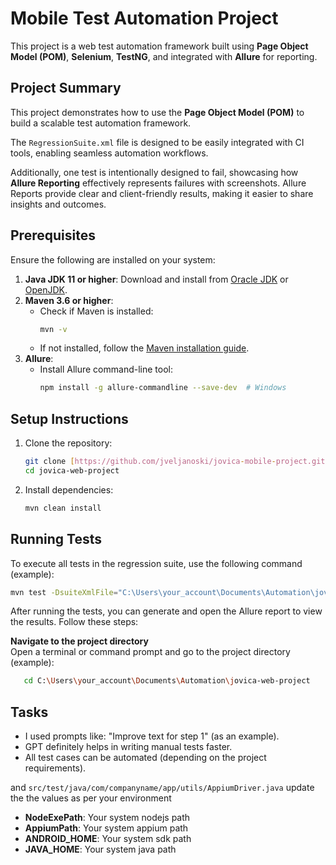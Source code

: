 
# Mobile Test Automation Project

This project is a web test automation framework built using **Page Object Model (POM)**,  **Selenium**, **TestNG**, and integrated with **Allure** for reporting. 
## Project Summary  

This project demonstrates how to use the **Page Object Model (POM)** to build a scalable test automation framework. 

The `RegressionSuite.xml` file is designed to be easily integrated with CI tools, enabling seamless automation workflows.  

Additionally, one test is intentionally designed to fail, showcasing how **Allure Reporting** effectively represents failures with screenshots. Allure Reports provide clear and client-friendly results, making it easier to share insights and outcomes.


## Prerequisites

Ensure the following are installed on your system:

1. **Java JDK 11 or higher**: Download and install from [Oracle JDK](https://www.oracle.com/java/technologies/javase-downloads.html) or [OpenJDK](https://openjdk.org/).
2. **Maven 3.6 or higher**:
   - Check if Maven is installed:
     ```bash
     mvn -v
     ```
   - If not installed, follow the [Maven installation guide](https://maven.apache.org/install.html).
3. **Allure**:
   - Install Allure command-line tool:
     ```bash
     npm install -g allure-commandline --save-dev  # Windows
     ```

## Setup Instructions

1. Clone the repository:
   ```bash
   git clone [https://github.com/jveljanoski/jovica-mobile-project.git](https://github.com/jveljanoski/jovica-web-project.git)
   cd jovica-web-project
   ```

2. Install dependencies:
   ```bash
   mvn clean install
   ```

## Running Tests

To execute all tests in the regression suite, use the following command (example):

```bash
mvn test -DsuiteXmlFile="C:\Users\your_account\Documents\Automation\jovica-web-project\src\Regression.xml"
```

After running the tests, you can generate and open the Allure report to view the results. Follow these steps:

**Navigate to the project directory**  
   Open a terminal or command prompt and go to the project directory (example):
```bash
   cd C:\Users\your_account\Documents\Automation\jovica-web-project
```
   

## Tasks 
- I used prompts like: "Improve text for step 1" (as an example).
- GPT definitely helps in writing manual tests faster.
- All test cases can be automated (depending on the project requirements).



and `src/test/java/com/companyname/app/utils/AppiumDriver.java` update the the values as per your environment

- **NodeExePath**: Your system nodejs path 
- **AppiumPath**: Your system appium path
- **ANDROID_HOME**: Your system sdk path
- **JAVA_HOME**: Your system java path
